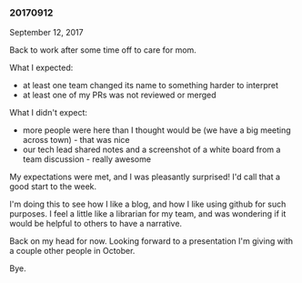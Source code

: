 ### 20170912 
September 12, 2017

Back to work after some time off to care for mom.

What I expected:
- at least one team changed its name to something harder to interpret
- at least one of my PRs was not reviewed or merged

What I didn't expect:
- more people were here than I thought would be (we have a big meeting across town) - that was nice
- our tech lead shared notes and a screenshot of a white board from a team discussion - really awesome

My expectations were met, and I was pleasantly surprised! I'd call that a good start to the week.

I'm doing this to see how I like a blog, and how I like using github for such purposes. I feel a little like a librarian for my team, and was wondering if it would be helpful to others to have a narrative.

Back on my head for now. Looking forward to a presentation I'm giving with a couple other people in October. 

Bye.
